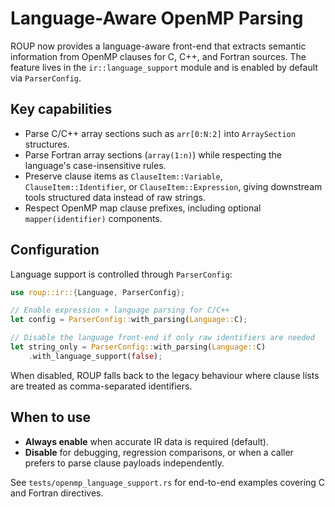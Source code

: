 # Language-Aware OpenMP Parsing

ROUP now provides a language-aware front-end that extracts semantic
information from OpenMP clauses for C, C++, and Fortran sources. The
feature lives in the `ir::language_support` module and is enabled by
default via `ParserConfig`.

## Key capabilities

* Parse C/C++ array sections such as `arr[0:N:2]` into `ArraySection`
  structures.
* Parse Fortran array sections (`array(1:n)`) while respecting the
  language's case-insensitive rules.
* Preserve clause items as `ClauseItem::Variable`, `ClauseItem::Identifier`,
  or `ClauseItem::Expression`, giving downstream tools structured data
  instead of raw strings.
* Respect OpenMP map clause prefixes, including optional
  `mapper(identifier)` components.

## Configuration

Language support is controlled through `ParserConfig`:

```rust
use roup::ir::{Language, ParserConfig};

// Enable expression + language parsing for C/C++
let config = ParserConfig::with_parsing(Language::C);

// Disable the language front-end if only raw identifiers are needed
let string_only = ParserConfig::with_parsing(Language::C)
    .with_language_support(false);
```

When disabled, ROUP falls back to the legacy behaviour where clause
lists are treated as comma-separated identifiers.

## When to use

* **Always enable** when accurate IR data is required (default).
* **Disable** for debugging, regression comparisons, or when a caller
  prefers to parse clause payloads independently.

See `tests/openmp_language_support.rs` for end-to-end examples covering
C and Fortran directives.
